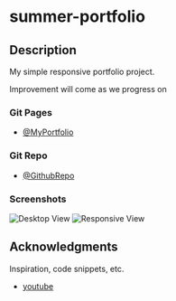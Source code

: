 # summer-portfolio

## Description

My simple responsive portfolio project. 

Improvement will come as we progress on

### Git Pages

* [@MyPortfolio](https://summerjay0401.github.io/summer-portfolio/index.html)

### Git Repo

* [@GithubRepo](https://github.com/Summerjay0401/summer-portfolio.git)

### Screenshots
![Desktop View](./screenshots/desktop-view.png)
![Responsive View](./screenshots/responsive-view.png)

## Acknowledgments

Inspiration, code snippets, etc.
* [youtube](https://youtube.com)
